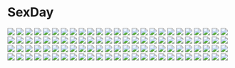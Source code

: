 # SexDay
![](https://konachan.com/image/658d7429cb4179b059f18b38360e5b64/Konachan.com%20-%20294602%20bicolored_eyes%20emoi_do%20maid%20original%20sex.jpg)
![](https://konachan.com/jpeg/669daaab9b799cd63625bc2eb5f1fd28/Konachan.com%20-%20188160%20amano_misa%20black_hair%20breast_grab%20breasts%20censored%20game_cg%20handjob%20long_hair%20nipples%20penis%20red_eyes%20swimsuit%20yuuki_rika.jpg)
![](https://konachan.com/image/5ebd3ed7d10d5cdb88f0dd22355d3f36/Konachan.com%20-%20148224%20kotegawa_yui%20lala_satalin_deviluke%20sairenji_haruna%20tenjouin_saki%20to_love_ru.jpg)
![](https://konachan.com/image/18c0fd04f592939a57a0a172f6b6e40d/Konachan.com%20-%2047398%20flandre_scarlet%20hiiragi_ryo%20riku_%28artist%29%20touhou%20vampire.jpg)
![](https://konachan.com/image/86bd03518ee6e76082f1ce0397b731d8/Konachan.com%20-%2056206%20hakurei_reimu%20japanese_clothes%20miko%20ofuda%20torii%20touhou.jpg)
![](https://konachan.com/image/c2a14ff370f6f097ffaacf06cd7596d2/Konachan.com%20-%2024368%20nishimata_aoi%20red.jpg)
![](https://konachan.com/image/39a5c3e5d0c899fb645f55abefdb93a1/Konachan.com%20-%2023998%20jigoku_shoujo.jpg)
![](https://konachan.com/image/7a8137175f49fbee8d4c9fe13ed90969/Konachan.com%20-%20198511%20all_male%20animal_ears%20aqua_eyes%20blonde_hair%20candy%20catboy%20curry_bowl%20food%20kagamine_len%20male%20tail%20vocaloid.jpg)
![](https://konachan.com/jpeg/8270ca4c2df0d0340954370dac06c7e2/Konachan.com%20-%2094599%20kagamine_len%20kagamine_rin%20kiss%20male%20megurine_luka%20vocaloid.jpg)
![](https://konachan.com/image/db8ca6f90cc86aab986dfd2748de0fcd/Konachan.com%20-%20151879%20bakemonogatari%20brown_hair%20doll%20food%20kiyashiki_haruka%20monogatari_%28series%29%20pocky%20sengoku_nadeko%20short_hair.jpg)
![](https://konachan.com/jpeg/b4789cb11d4349da13af1a40a62551bf/Konachan.com%20-%20303796%20long_hair%20magical_suite_prism_nana%20oribe_kotone%20purple_eyes%20tagme_%28artist%29%20wink.jpg)
![](https://konachan.com/jpeg/e2135b712f063f564f4874cbdb210a3c/Konachan.com%20-%20292871%20anus%20bikini%20blonde_hair%20breasts%20fate_grand_order%20fate_%28series%29%20green_eyes%20kaetzchen%20nero_claudius_%28fate%29%20nipples%20pussy%20swimsuit%20twintails%20uncensored.jpg)
![](https://konachan.com/image/29b3ad0b9d0abd0d11544f9cc023c58e/Konachan.com%20-%2078011%20blush%20godees%20last_order%20monochrome%20short_hair%20signed%20to_aru_majutsu_no_index.jpg)
![](https://konachan.com/image/fd9d1b3b21ccaa96cb4113862dad434b/Konachan.com%20-%20226989%20animal%20fish%20navel%20original%20signed%20stockings%20wayne_chan%20white_hair%20wings.jpg)
![](https://konachan.com/image/c16b3e74807c9fa95152696d377e62fe/Konachan.com%20-%20181454%20black_hair%20blue_eyes%20breasts%20cleavage%20eeotoko%20flowers%20food%20girls_und_panzer%20isuzu_hana%20japanese_clothes%20kimono%20long_hair%20signed%20socks.jpg)
![](https://konachan.com/image/b97170e49fc185922991a1540a4342a8/Konachan.com%20-%2085127%20all_male%20blush%20green_eyes%20handjob%20male%20masturbation%20open_shirt%20original%20panties%20penis%20trap%20underwear%20yuki18r.jpg)
![](https://konachan.com/jpeg/68f9b0ce609f01e332894bf1363f90b4/Konachan.com%20-%20241840%202girls%20brown_hair%20kunikida_hanamaru%20kurosawa_ruby%20loli%20love_live%21_sunshine%21%21%20orange_eyes%20red_hair%20short_hair%20skirt%20tagme_%28artist%29%20twintails.jpg)
![](https://konachan.com/image/909f303b955ab42959c6f3769cbe5905/Konachan.com%20-%20172070%20animal_ears%20blonde_hair%20building%20foxgirl%20japanese_clothes%20kimono%20original%20red_eyes%20short_hair%20sideboob%20tree%20tyappygain.jpg)
![](https://konachan.com/jpeg/9b994f82bc76e13f7f896b44706ba4c6/Konachan.com%20-%20216062%20aircraft%20anthropomorphism%20boyogo%20breasts%20cleavage%20dress%20kantai_collection%20long_hair%20midway_hime%20white_hair.jpg)
![](https://konachan.com/jpeg/5a93f929c1d288aa56c25642ca65d2e3/Konachan.com%20-%20157348%20aida_mana%20aono_miki%20choppy%20coco%20coffret%20cure_heart%20cure_sword%20flappy%20fupu%20group%20lulun%20mepple%20mipple%20mupu%20nuts%20porun%20potpourri%20precure%20shypre.jpg)
![](https://konachan.com/image/fa6330244d742455254c6efef620c2e1/Konachan.com%20-%20241350%20blush%20headband%20jpeg_artifacts%20kiira%20komeiji_satori%20loli%20panties%20pink_hair%20purple_eyes%20short_hair%20touhou%20underwear%20undressing.jpg)
![](https://konachan.com/image/bc872f7db80977c1d6d1717939d3c04e/Konachan.com%20-%20267769%20ass%20azur_lane%20beach%20breasts%20chain%20chinese_dress%20clouds%20fang%20loli%20long_hair%20marisayaka%20no_bra%20nopan%20red_eyes%20sideboob%20sky%20twintails%20weapon%20white_hair.jpg)
![](https://konachan.com/jpeg/70b662a7c1eb1d4cb2a9c31e1ac2bf40/Konachan.com%20-%20293453%20bath%20breasts%20censored%20game_cg%20hatsufuji_akari%20nude%20orc_soft%20penis%20pubic_hair%20spread_legs%20suruga_kuroitsu.jpg)
![](https://konachan.com/image/3c1369263a20f0757fd1da7972bc6f28/Konachan.com%20-%20246770%20hatsune_miku%20siji_%28szh5522%29%20tagme%20vocaloid.jpg)
![](https://konachan.com/image/b9c917df4f0f131fc1855fdd0fc12563/Konachan.com%20-%2025237%20atashi%20chobits.jpg)
![](https://konachan.com/image/9d673ff4a7eda7add5bf9b4a85eb1254/Konachan.com%20-%2066044%20tagme.jpg)
![](https://konachan.com/image/2d8b6cab81753472ada582d6c41e8de3/Konachan.com%20-%20202765%20armor%20black_hair%20breasts%20cleavage%20irelia%20jpeg_artifacts%20league_of_legends%20liuruoyu8888%20long_hair%20syndra%20watermark.jpg)
![](https://konachan.com/image/8a7d0381144cd2e6ba60658272085b48/Konachan.com%20-%2034485%20air%20kamio_misuzu.jpg)
![](https://konachan.com/image/76a827d121f2441081b350e4bce2b142/Konachan.com%20-%20182090%20blue_hair%20breasts%20cleavage%20demon%20fan%20hat%20horns%20kirayoci%20navel%20orange_hair%20original%20ponytail%20red_eyes%20red_hair%20ribbons%20skirt%20spear%20twintails%20weapon.jpg)
![](https://konachan.com/jpeg/99acb69f22e0393df85475511791ca21/Konachan.com%20-%20119277%202girls%20animal_ears%20brown_hair%20dark_skin%20food%20foxgirl%20green_eyes%20kuromiya%20kuromiya_raika%20original%20pocky%20shiromiya_asuka%20shoujo_ai%20tail%20white_hair.jpg)
![](https://konachan.com/jpeg/1e5b04e79a357594238991a3c32f4af6/Konachan.com%20-%20261137%20blonde_hair%20blush%20breasts%20cleavage%20couch%20dress%20elbow_gloves%20fate_grand_order%20fate_%28series%29%20flowers%20fromchawen%20gloves%20green_eyes%20rose%20short_hair.jpg)
![](https://konachan.com/jpeg/67ab689181172d2f17944907e26c8d4d/Konachan.com%20-%20199008%20blush%20brown_eyes%20dress%20fingering%20game_cg%20kobuichi%20long_hair%20male%20muririn%20panties%20pussy%20skirt%20skirt_lift%20uncensored%20underwear%20waitress%20yuzusoft.jpg)
![](https://konachan.com/image/b4f33a8065b49b7df4b982e32e58e686/Konachan.com%20-%20238234%20animal%20blonde_hair%20blood%20bra%20fish%20kinohara-kossuta%20long_hair%20original%20stairs%20sword%20underwear%20weapon.jpg)
![](https://konachan.com/jpeg/91cc9a9e3ede2195d8e6f3f83a9130f6/Konachan.com%20-%20274366%202girls%20black_hair%20bodysuit%20breasts%20cleavage%20gloves%20hat%20hug%20long_hair%20microphone%20original%20pink_eyes%20ponytail%20rebe11%20scarf%20skintight%20watermark.jpg)
![](https://konachan.com/image/ae24b46470c6b1aebdc47b5ea60f630a/Konachan.com%20-%20252428%20ass%20building%20chomusuke%20dress%20fire%20gloves%20hat%20megumin%20panties%20pumpkin%20red_eyes%20saraki%20short_hair%20signed%20staff%20underwear%20weapon%20wings%20witch_hat.jpg)
![](https://konachan.com/image/a7f857540989e7f826da88df10c40c3b/Konachan.com%20-%20164046%202girls%20beatmania%20hifumi%20hinata_momo%20purple_eyes%20purple_hair%20red_eyes%20red_hair%20thighhighs%20umegiri_ameto.jpg)
![](https://konachan.com/jpeg/2a28cb8210ac5b9ddda6840daa39f994/Konachan.com%20-%20299858%20building%20j.taneda%20long_hair%20original%20red%20ruins%20scenic%20signed%20sunset.jpg)
![](https://konachan.com/image/d25a93176938bf92d471d2156425bfd5/Konachan.com%20-%20161727%202girls%20alice_margatroid%20aoshima%20barefoot%20blonde_hair%20blush%20dress%20flowers%20long_hair%20patchouli_knowledge%20purple_hair%20short_hair%20touhou.jpg)
![](https://konachan.com/image/5f4420deeabb5d12a6af762493aad9c3/Konachan.com%20-%20154979%20breasts%20flat_chest%20hoyashi_rebirth%20katana%20konpaku_youmu%20myon%20nipples%20sword%20torn_clothes%20touhou%20weapon.jpg)
![](https://konachan.com/image/6e7017a3a4198a23fb2c7d42a539ceff/Konachan.com%20-%2022805%20nakahara_komugi%20nurse_witch_komugi-chan%20poyoyon_rokku%20school_swimsuit%20swimsuit.jpg)
![](https://konachan.com/image/5826fe6381ffa694e66199087a7cc98d/Konachan.com%20-%207363%20fujiyoshi_harumi%20fuura_kafuka%20itoshiki_nozomu%20itoshiki_rin%20kimura_kaere%20kitsu_chiri%20kobushi_abiru%20komori_kiri%20maria%20otonashi_meru%20tsunetsuki_matoi.jpg)
![](https://konachan.com/jpeg/f72d53e9a4e94dd95193d8d0309c79a5/Konachan.com%20-%20158420%20bikini_top%20black_hair%20elbow_gloves%20gloves%20hatsune_miku%20mask%20navel%20pink_eyes%20sorakura_shikiji%20twintails%20vocaloid.jpg)
![](https://konachan.com/image/81ec58f3b1f6bbc54292c45ab8c7716c/Konachan.com%20-%20198813%20blue_eyes%20bow%20breasts%20brown_hair%20cleavage%20cosplay%20glasses%20gloves%20gray_eyes%20green_eyes%20group%20purple_eyes%20ribbons%20rider%20saber%20sketch%20tohsaka_rin%20white.jpg)
![](https://konachan.com/image/0bb14f942cb671f6d5d1b52a5c584d09/Konachan.com%20-%20101987%20hatsune_miku%20megurine_luka%20vocaloid.jpg)
![](https://konachan.com/jpeg/77d9606f19520dae536d4d7dcfc4bde1/Konachan.com%20-%2092320%20bondage%20gradient%20hatsune_miku%20long_hair%20murakami_suigun%20panties%20striped_panties%20thighhighs%20twintails%20underwear%20vocaloid.jpg)
![](https://konachan.com/jpeg/cad556f5729ae200158559bdcc3f9171/Konachan.com%20-%20257519%20blush%20dress%20fate_%28series%29%20fate_stay_night%20long_hair%20matou_sakura%20nanao%20no_bra%20nopan%20purple_eyes%20purple_hair%20see_through%20wet.jpg)
![](https://konachan.com/jpeg/7f68cb243983e442ac0c550bf5945a07/Konachan.com%20-%20292677%20barefoot%20black_eyes%20black_hair%20blush%20bra%20breasts%20cameltoe%20cleavage%20game_cg%20long_hair%20navel%20panties%20tagme_%28artist%29%20underwear%20yuuseiran.jpg)
![](https://konachan.com/image/9bbac5a3e35ee6beb8c890c54c6320c2/Konachan.com%20-%2027862%20okusama_wa_mahou_shoujo.jpg)
![](https://konachan.com/jpeg/2bdfb1e24f282c3870f713e70dd4e9e5/Konachan.com%20-%20170847%202girls%20animal%20blue_eyes%20botan%20clannad%20clouds%20double_dragon%20leaves%20long_hair%20purple_eyes%20purple_hair%20ribbons%20short_hair%20skirt%20sky%20thighhighs%20twins.jpg)
![](https://konachan.com/jpeg/0b228369e4290d84aad4ce67a7707997/Konachan.com%20-%20301516%202girls%20animal_ears%20ass%20bed%20blush%20breasts%20brown_eyes%20bunny_ears%20bunnygirl%20cleavage%20headband%20idolmaster%20long_hair%20purple_hair%20short_hair%20tail%20white_hair.jpg)
![](https://konachan.com/image/e266e88732b6aff781daad6f7d419b5f/Konachan.com%20-%2029618%20canvas2_niji_iro_no_sketch%20nanao_naru%20tagme.jpg)
![](https://konachan.com/jpeg/e5d89f20a4746082c4e6b1a31411d0cb/Konachan.com%20-%20100161%20bikini%20blush%20breasts%20engo_%28aquawatery%29%20eyepatch%20infinite_stratos%20laura_bodewig%20long_hair%20red_eyes%20swimsuit%20white%20white_hair.jpg)
![](https://konachan.com/jpeg/f7f9ae4d62f4973cbaa3adea325aa4bc/Konachan.com%20-%20178044%20blue_hair%20dengeki_hime%20glace%20haneshiro_amane%20koishiki_manual%20long_hair%20no_bra%20panties%20purple_eyes%20saeki_nao%20scan%20underwear.jpg)
![](https://konachan.com/image/190201de78c37f2325cf11247c0953ec/Konachan.com%20-%2043703%20norita%20toppara.jpg)
![](https://konachan.com/jpeg/95bdea239a64975dd3dc27dd2c301b2e/Konachan.com%20-%20275411%20black_hair%20blush%20breasts%20brown_eyes%20long_hair%20n.g.%20nipples%20no_bra%20open_shirt%20pussy%20skirt_lift%20third-party_edit%20uncensored%20white.jpg)
![](https://konachan.com/image/4f55e645672b5c8a896a440704583844/Konachan.com%20-%20297555%20apron%20black_hair%20blood%20blue_eyes%20building%20city%20dark%20maoyasumisumi%20original%20short_hair.jpg)
![](https://konachan.com/image/8a22e9836cdcd25274ebe43d3b9050ee/Konachan.com%20-%20112276%20food%20fruit%20group%20gumi%20hatsune_miku%20kagamine_len%20kagamine_rin%20kaito%20kamui_gakupo%20male%20megurine_luka%20vocaloid.jpg)
![](https://konachan.com/image/3312b575baa619a09d6543fde5040ceb/Konachan.com%20-%20105833%20bouru%20cherry_blossoms%20flowers%20green_eyes%20long_hair%20original%20petals%20pink_hair%20shirt%20skirt%20thighhighs%20tie.jpg)
![](https://konachan.com/image/232d265c0f932c1dc2dac70f17168a1c/Konachan.com%20-%20291638%20anthropomorphism%20ass%20ass_grab%20fellatio%20gloves%20gray_hair%20male%20panties%20pantyhose%20pussy_juice%20school_uniform%20short_hair%20underwear%20yoshi_tama.jpg)
![](https://konachan.com/image/fe82c2ba11337f3270dfcf9135bafecd/Konachan.com%20-%2072059%20black_hair%20blonde_hair%20blood%20blue_eyes%20durarara%21%21%20heiwajima_shizuo%20orihara_izaya%20red_eyes%20short_hair.jpg)
![](https://konachan.com/jpeg/8c84c113c9549a4e7437a900d0c048d2/Konachan.com%20-%20246959%20close%20school_uniform%20transparent%20vector%20yahari_ore_no_seishun_love_come_wa_machigatteiru.%20yuigahama_yui.jpg)
![](https://konachan.com/image/f99d3a3d55fc938cee599400521a70d3/Konachan.com%20-%2018682%20monkey_d_luffy%20nami%20nefertari_vivi%20one_piece%20roronoa_zoro%20sanji%20usopp.jpg)
![](https://konachan.com/image/4c19838a5fa31f040d9e54c58a99d798/Konachan.com%20-%20261103%20aqua_eyes%20brown_hair%20building%20camera%20long_hair%20numpopo%20original%20pantyhose%20scarf%20scenic%20school_uniform%20skirt%20snow%20tree%20winter.jpg)
![](https://konachan.com/jpeg/c8b7a71aa652da3abc506eb5088ae852/Konachan.com%20-%20197956%20black_hair%20blue_eyes%20blush%20breasts%20game_cg%20gray_hair%20green_eyes%20group%20katori_rin%20loli%20long_hair%20mint_cube%20navel%20necklace%20nipples%20nude%20red_eyes%20suimya.jpg)
![](https://konachan.com/image/8fa9137d345c3183e760ad9bdd7b50c8/Konachan.com%20-%2055532%20air%20kamio_haruko%20kamio_misuzu%20orange%20ribbons%20sunset.jpg)
![](https://konachan.com/image/2b574d683ac605c3c3b688403c2d4b8f/Konachan.com%20-%20118249%20bed%20blue_eyes%20game_cg%20kisaki_mio%20komori_kei%20pink_hair%20ricotta%20school_uniform%20short_hair%20walkure_romanze.jpg)
![](https://konachan.com/image/12d0f3ce65d4555ccf47422a2d959a3a/Konachan.com%20-%2037869%20fuyuki_hinata%20keroro_gunsou%20natsumi_hinata%20yoshizaki_mine.jpg)
![](https://konachan.com/jpeg/b51a0c768bc7d9024d92a266865fe978/Konachan.com%20-%20192468%20aoyagi_madoka%20bath%20blue_hair%20fang%20game_cg%20headband%20long_hair%20navel%20nude%20phone%20red_eyes%20sprite%20suzumori%20teddy_bear%20towel%20yuuki_itsuka.jpg)
![](https://konachan.com/image/1734da4f405409703904eb437d5ae562/Konachan.com%20-%2098886%20blue_eyes%20blush%20cropped%20karory%20nipples%20original%20see_through%20waitress.jpg)
![](https://konachan.com/image/391bc4cd3872979c7d9b4f5480232f97/Konachan.com%20-%2053868%20aisaka_taiga%20kawashima_ami%20kushieda_minori%20toradora.jpg)
![](https://konachan.com/jpeg/12ec0837c4ecca0650f3d496454c15a1/Konachan.com%20-%20189833%20anus%20breasts%20censored%20game_cg%20nabekane_tsubasa%20nipples%20nopan%20onomatope%2A%20open_shirt%20pussy%20pussy_juice%20shiratama.jpg)
![](https://konachan.com/jpeg/56468814203c95c49729a8048b317fe1/Konachan.com%20-%20247195%20blue_eyes%20blush%20bow%20braids%20breasts%20brown_hair%20censored%20clochette%20fellatio%20game_cg%20gloves%20long_hair%20male%20nipples%20no_bra%20penis%20ribbons%20shintaro%20skirt.jpg)
![](https://konachan.com/jpeg/b4b84c7027e22f9786592bef3766a2fb/Konachan.com%20-%20204758%20black_hair%20blush%20breasts%20censored%20game_cg%20gray_eyes%20long_hair%20navel%20nipples%20nude%20pussy%20underboob%20zenra_toukou_shuukan_jikkouiinkai.jpg)
![](https://konachan.com/image/ea9e17ed9c5bd9cb3be4397da7781e54/Konachan.com%20-%2086992%20animal%20bird%20black_hair%20fan%20feathers%20flowers%20hat%20marionette_%28excle%29%20petals%20pointed_ears%20red_eyes%20shameimaru_aya%20short_hair%20sky%20touhou.jpg)
![](https://konachan.com/image/f97ec32792e77b35c8e3efa293c0a62b/Konachan.com%20-%20292704%20building%20clouds%20forest%20kaitan%20landscape%20original%20scenic%20signed%20sky%20tree.jpg)
![](https://konachan.com/image/47f9f6f8b9d11a499bc38c1bfd14576e/Konachan.com%20-%20293822%20caffein%20dress%20elbow_gloves%20gloves%20hatsune_miku%20kagamine_rin%20megurine_luka%20microphone%20vocaloid%20wink.jpg)
![](https://konachan.com/image/7f3092d2f67b26beb2f77958a363a625/Konachan.com%20-%20113612%20ass%20blue_eyes%20blush%20bow%20cameltoe%20flat_chest%20green_hair%20group%20long_hair%20male%20nipples%20original%20panties%20red_eyes%20trap%20twintails%20underwear%20yuki18r.jpg)
![](https://konachan.com/image/e4a6da674f9d7a9c8271db9ce6558d2a/Konachan.com%20-%20244224%20breasts%20gun%20long_hair%20no_bra%20red_hair%20tagme_%28artist%29%20tengen_toppa_gurren_lagann%20third-party_edit%20weapon%20yellow_eyes%20yoko_littner.jpg)
![](https://konachan.com/jpeg/0b83f6e4dd5e68be3b614b5d6b7486ab/Konachan.com%20-%20289245%202girls%20animal_ears%20ass%20bikini%20blue_eyes%20blue_hair%20bubbles%20bunny_ears%20honkai_impact%20long_hair%20pink_hair%20short_hair%20swimsuit%20underwater%20water.jpg)
![](https://konachan.com/image/fe652e38aeaeb56421c081d318540d96/Konachan.com%20-%2039241%20cc%20code_geass%20lelouch_lamperouge%20male%20polychromatic%20red.jpg)
![](https://konachan.com/jpeg/383d7238a9a4b6479de1eb1a4d9ffe29/Konachan.com%20-%20228277%20akemi_homura%20blush%20cosplay%20mahou_shoujo_madoka_magica%20miki_sayaka%20neon_genesis_evangelion%20sakura_kyouko%20tagme_%28artist%29.jpg)
![](https://konachan.com/image/81cb6cca40c296e1f1baa8ae366a5e58/Konachan.com%20-%20143302%20animal%20bird%20book%20gray_hair%20ibaraki%20original%20sky%20water.jpg)
![](https://konachan.com/jpeg/7c4a89dc335415c03fd7941de0f21ca8/Konachan.com%20-%20256064%20aqua_eyes%20aqua_hair%20barefoot%20building%20city%20clouds%20guitar_%28artist%29%20hatsune_miku%20long_hair%20naked_shirt%20ruins%20sky%20tears%20vocaloid%20water%20watermark%20wink.jpg)
![](https://konachan.com/image/fe0c0230200b54bcbd425e98cf7ec919/Konachan.com%20-%20190489%20kid_icarus%20metroid%20palutena%20samus_aran%20tagme.jpg)
![](https://konachan.com/jpeg/3c9e773042cf24e582650fb64eae78fa/Konachan.com%20-%20164906%20animal%20bikini%20cuffs_%28studio%29%20gayarou%20pink_hair%20swimsuit%20twintails%20underwater%20water.jpg)
![](https://konachan.com/jpeg/145398711b1d4bb2ea624e40647e919e/Konachan.com%20-%20203906%20astg%20black_hair%20blue_eyes%20dark%20dualscreen%20forest%20kurosaki_honoka%20short_hair%20tree%20yama_no_susume.jpg)
![](https://konachan.com/image/f8f62c180cc493d82986550562d834c3/Konachan.com%20-%2042529%20cherry_blossoms%20flowers%20hiiragi_kagami%20hiiragi_miki%20hiiragi_tsukasa%20lucky_star.jpg)
![](https://konachan.com/jpeg/55f2c781cebf55a5f40eb0aac32e6ec1/Konachan.com%20-%20272264%20blush%20breasts%20cum%20dark_elf_daisy%20game_cg%20mirror_%28game%29%20nipples%20pubic_hair%20pussy%20spread_legs%20tagme_%28artist%29%20uncensored%20white_hair.jpg)
![](https://konachan.com/jpeg/6d9713b5b74171f3743e8ea6b0174a31/Konachan.com%20-%20235274%20blush%20boots%20brown_hair%20building%20clouds%20dress%20hat%20kagari_atsuko%20kazenokaze%20little_witch_academia%20long_hair%20red_eyes%20sky%20stars%20witch%20witch_hat.jpg)
![](https://konachan.com/image/f4ed97f683ba1898b099e8b44dfa93b8/Konachan.com%20-%20279365%20barefoot%20black_hair%20blue_eyes%20loli%20original%20ponytail%20pool%20reoen%20school_swimsuit%20short_hair%20signed%20swimsuit.jpg)
![](https://konachan.com/image/850eb1496ad2c0b9e4265e501aeaf51e/Konachan.com%20-%2066190%20cherry_blossoms%20chobipero%20flowers%20japanese_clothes%20kara_no_kyoukai%20petals%20ryougi_shiki.jpg)
![](https://konachan.com/jpeg/bc59a8ce31248531c0f03132005c8077/Konachan.com%20-%20270856%202girls%20apron%20boots%20bow%20brown_hair%20headdress%20long_hair%20orange_eyes%20rainbow%20red_eyes%20red_hair%20ribbons%20skirt%20teria_saga%20twintails%20yuzushiro.jpg)
![](https://konachan.com/jpeg/73cbd2a5e6f527e1447af65c33266e49/Konachan.com%20-%20209129%20blonde_hair%20dress%20instrument%20long_hair%20miyazono_kaori%20rain%20shigatsu_wa_kimi_no_uso%20signed%20violin%20water%20wet%20x_%28comira%29.jpg)
![](https://konachan.com/image/f891492e15ec500bbba34ca68a396cbc/Konachan.com%20-%2029482%20fire%20fujiwara_no_mokou%20nude%20red_eyes%20ribbons%20tokiame%20touhou.jpg)
![](https://konachan.com/jpeg/e3acd526d855738f563683a5bce1c2ca/Konachan.com%20-%20193885%202girls%20akatsuki_%28kancolle%29%20anthropomorphism%20blush%20hat%20hibiki_%28kancolle%29%20kantai_collection%20kiyomin%20pantyhose%20school_uniform%20shoujo_ai%20skirt.jpg)
![](https://konachan.com/image/864a9792270c65db914d830417421d87/Konachan.com%20-%2011314%20tagme.jpg)
![](https://konachan.com/image/6e36dbd62023bc4ea289566c049d9569/Konachan.com%20-%2029794%20card_captor_sakura%20kinomoto_sakura.jpg)
![](https://konachan.com/image/8e81cadf285bd56fb6b91e03d38cab7b/Konachan.com%20-%20113220%202girls%20blonde_hair%20bow%20dress%20fang%20flowers%20green_hair%20hat%20ideolo%20kazami_yuuka%20medicine_melancholy%20red_eyes%20sayori%20scan%20scarf%20short_hair%20touhou.jpg)
![](https://konachan.com/image/1a46dae10a97a406b518e824cc764ff7/Konachan.com%20-%20252804%20blue_hair%20boat%20chen_bin%20fang%20hat%20red_eyes%20remilia_scarlet%20short_hair%20skirt%20touhou%20vampire%20water%20wings.jpg)
![](https://konachan.com/image/fd95ed0c051bc43993287481f7c52e91/Konachan.com%20-%2016895%20anthropomorphism%20os-tan%20windows%20xp.jpg)

